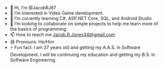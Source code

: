 - 👋 Hi, I’m @JacobRJ87
- 👀 I’m interested in Video Game development.
- 🌱 I’m currently learning C#, ASP.NET Core, SQL, and Android Studio
- 💞️ I’m looking to collaborate on simple projects to help me learn more of the basics of programming.
- 📫 How to reach me Jacob.R.Jones34@gmail.com
- 😄 Pronouns: He/Him
- ⚡ Fun fact: I am 37 years old and getting my A.A.S. in Software Development. I will be continuing my education and getting my B.S. in Software Engineering. 

<!---
JacobRJ87/JacobRJ87 is a ✨ special ✨ repository because its `README.md` (this file) appears on your GitHub profile.
You can click the Preview link to take a look at your changes.
--->
